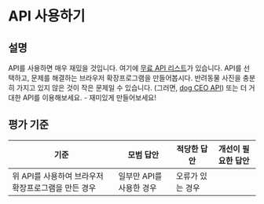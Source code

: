 # API 사용하기

## 설명

API를 사용하면 매우 재밌을 것입니다. 여기에 [무료 API 리스트](https://github.com/public-apis/public-apis)가 있습니다. API를 선택하고, 문제를 해결하는 브라우저 확장프로그램을 만들어봅시다. 반려동물 사진을 충분히 가지고 있지 않은 것이 작은 문제일 수 있습니다. (그러면, [dog CEO API](https://dog.ceo/dog-api/)) 또는 더 거대한 API를 이용해보세요. - 재미있게 만들어보세요!

## 평가 기준

기준 | 모범 답안 | 적당한 답안 | 개선이 필요한 답안
--- | --- | --- | ---
 | 위 API를 사용하여 브라우저 확장프로그램을 만든 경우 | 일부만 API를 사용한 경우 | 오류가 있는 경우
